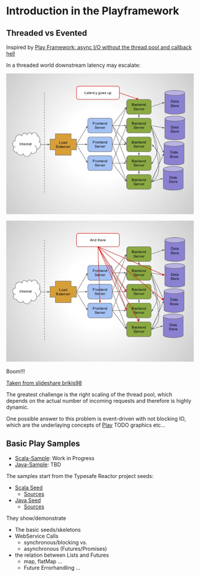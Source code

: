 # Introduction in the Playframework

## Threaded vs Evented
Inspired by [Play Framework: async I/O without the thread pool and callback hell](http://engineering.linkedin.com/play/play-framework-async-io-without-thread-pool-and-callback-hell)

In a threaded world downstream latency may escalate:

![1 slow service](play-framework-threaded-downstream-slowness-1.jpg)

![... escalating ...](play-framework-threaded-downstream-slowness-2.jpg)

Boom!!!

[Taken from slideshare brikis98](http://www.slideshare.net/brikis98/play-framework-async-io-with-java-and-scala/19)

The greatest challenge is the right scaling of the thread pool, which depends on the actual number of incoming requests and therefore is highly dynamic.

One possible answer to this problem is event-driven with not blocking IO, which are the underlaying concepts of [Play](https://www.playframework.com/)
TODO graphics etc...

## Basic Play Samples

- [Scala-Sample](./play-scala): Work in Progress
- [Java-Sample](./play-java): TBD

The samples start from the Typesafe Reactor project seeds:

- [Scala Seed](https://www.typesafe.com/activator/template/play-scala-reactive-platform-15v01)
    - [Sources](https://github.com/playframework/playframework/tree/master/templates/play-scala)
- [Java Seed](https://www.typesafe.com/activator/template/play-java-reactive-platform-15v01)
    - [Sources](https://github.com/playframework/playframework/tree/master/templates/play-java)

They show/demonstrate

- The basic seeds/skeletons
- WebService Calls
    - synchronous/blocking vs.
    - asynchronous (Futures/Promises)
- the relation between Lists and Futures
    - map, flatMap ...
    - Future Errorhandling
...

